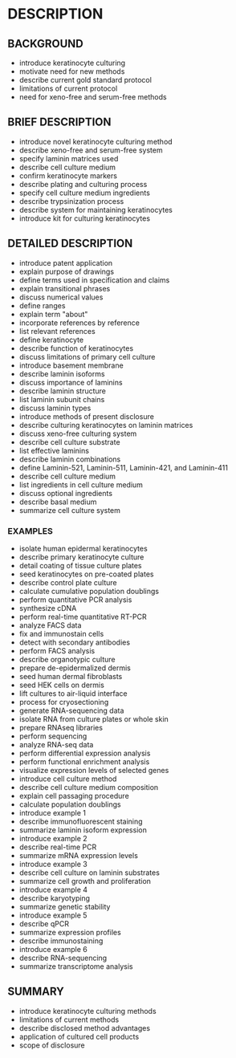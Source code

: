 # DESCRIPTION

## BACKGROUND

- introduce keratinocyte culturing
- motivate need for new methods
- describe current gold standard protocol
- limitations of current protocol
- need for xeno-free and serum-free methods

## BRIEF DESCRIPTION

- introduce novel keratinocyte culturing method
- describe xeno-free and serum-free system
- specify laminin matrices used
- describe cell culture medium
- confirm keratinocyte markers
- describe plating and culturing process
- specify cell culture medium ingredients
- describe trypsinization process
- describe system for maintaining keratinocytes
- introduce kit for culturing keratinocytes

## DETAILED DESCRIPTION

- introduce patent application
- explain purpose of drawings
- define terms used in specification and claims
- explain transitional phrases
- discuss numerical values
- define ranges
- explain term "about"
- incorporate references by reference
- list relevant references
- define keratinocyte
- describe function of keratinocytes
- discuss limitations of primary cell culture
- introduce basement membrane
- describe laminin isoforms
- discuss importance of laminins
- describe laminin structure
- list laminin subunit chains
- discuss laminin types
- introduce methods of present disclosure
- describe culturing keratinocytes on laminin matrices
- discuss xeno-free culturing system
- describe cell culture substrate
- list effective laminins
- describe laminin combinations
- define Laminin-521, Laminin-511, Laminin-421, and Laminin-411
- describe cell culture medium
- list ingredients in cell culture medium
- discuss optional ingredients
- describe basal medium
- summarize cell culture system

### EXAMPLES

- isolate human epidermal keratinocytes
- describe primary keratinocyte culture
- detail coating of tissue culture plates
- seed keratinocytes on pre-coated plates
- describe control plate culture
- calculate cumulative population doublings
- perform quantitative PCR analysis
- synthesize cDNA
- perform real-time quantitative RT-PCR
- analyze FACS data
- fix and immunostain cells
- detect with secondary antibodies
- perform FACS analysis
- describe organotypic culture
- prepare de-epidermalized dermis
- seed human dermal fibroblasts
- seed HEK cells on dermis
- lift cultures to air-liquid interface
- process for cryosectioning
- generate RNA-sequencing data
- isolate RNA from culture plates or whole skin
- prepare RNAseq libraries
- perform sequencing
- analyze RNA-seq data
- perform differential expression analysis
- perform functional enrichment analysis
- visualize expression levels of selected genes
- introduce cell culture method
- describe cell culture medium composition
- explain cell passaging procedure
- calculate population doublings
- introduce example 1
- describe immunofluorescent staining
- summarize laminin isoform expression
- introduce example 2
- describe real-time PCR
- summarize mRNA expression levels
- introduce example 3
- describe cell culture on laminin substrates
- summarize cell growth and proliferation
- introduce example 4
- describe karyotyping
- summarize genetic stability
- introduce example 5
- describe qPCR
- summarize expression profiles
- describe immunostaining
- introduce example 6
- describe RNA-sequencing
- summarize transcriptome analysis

## SUMMARY

- introduce keratinocyte culturing methods
- limitations of current methods
- describe disclosed method advantages
- application of cultured cell products
- scope of disclosure

